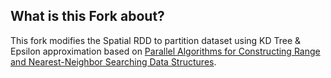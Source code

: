 

## What is this Fork about?
This fork modifies the Spatial RDD to partition dataset using KD Tree & Epsilon approximation based on [Parallel Algorithms for Constructing Range and
Nearest-Neighbor Searching Data Structures](https://users.cs.duke.edu/~pankaj/publications/papers/mr-ds.pdf).
